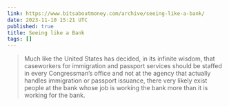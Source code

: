 ```yaml
---
link: https://www.bitsaboutmoney.com/archive/seeing-like-a-bank/
date: 2023-11-10 15:21 UTC
published: true
title: Seeing like a Bank
tags: []
---
```


> Much like the United States has decided, in its infinite wisdom, that caseworkers for immigration and passport services should be staffed in every Congressman’s office and not at the agency that actually handles immigration or passport issuance, there very likely exist people at the bank whose job is working the bank more than it is working for the bank.
